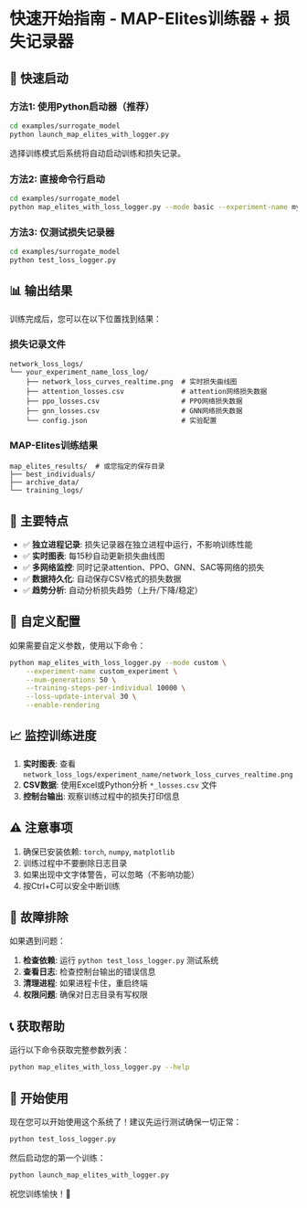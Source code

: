 # 快速开始指南 - MAP-Elites训练器 + 损失记录器

## 🚀 快速启动

### 方法1: 使用Python启动器（推荐）

```bash
cd examples/surrogate_model
python launch_map_elites_with_logger.py
```

选择训练模式后系统将自动启动训练和损失记录。

### 方法2: 直接命令行启动

```bash
cd examples/surrogate_model
python map_elites_with_loss_logger.py --mode basic --experiment-name my_test
```

### 方法3: 仅测试损失记录器

```bash
cd examples/surrogate_model
python test_loss_logger.py
```

## 📊 输出结果

训练完成后，您可以在以下位置找到结果：

### 损失记录文件
```
network_loss_logs/
└── your_experiment_name_loss_log/
    ├── network_loss_curves_realtime.png  # 实时损失曲线图
    ├── attention_losses.csv              # attention网络损失数据
    ├── ppo_losses.csv                    # PPO网络损失数据
    ├── gnn_losses.csv                    # GNN网络损失数据
    └── config.json                       # 实验配置
```

### MAP-Elites训练结果
```
map_elites_results/  # 或您指定的保存目录
├── best_individuals/
├── archive_data/
└── training_logs/
```

## 🎯 主要特点

- ✅ **独立进程记录**: 损失记录器在独立进程中运行，不影响训练性能
- ✅ **实时图表**: 每15秒自动更新损失曲线图
- ✅ **多网络监控**: 同时记录attention、PPO、GNN、SAC等网络的损失
- ✅ **数据持久化**: 自动保存CSV格式的损失数据
- ✅ **趋势分析**: 自动分析损失趋势（上升/下降/稳定）

## 🔧 自定义配置

如果需要自定义参数，使用以下命令：

```bash
python map_elites_with_loss_logger.py --mode custom \
    --experiment-name custom_experiment \
    --num-generations 50 \
    --training-steps-per-individual 10000 \
    --loss-update-interval 30 \
    --enable-rendering
```

## 📈 监控训练进度

1. **实时图表**: 查看 `network_loss_logs/experiment_name/network_loss_curves_realtime.png`
2. **CSV数据**: 使用Excel或Python分析 `*_losses.csv` 文件
3. **控制台输出**: 观察训练过程中的损失打印信息

## ⚠️ 注意事项

1. 确保已安装依赖: `torch`, `numpy`, `matplotlib`
2. 训练过程中不要删除日志目录
3. 如果出现中文字体警告，可以忽略（不影响功能）
4. 按Ctrl+C可以安全中断训练

## 🐛 故障排除

如果遇到问题：

1. **检查依赖**: 运行 `python test_loss_logger.py` 测试系统
2. **查看日志**: 检查控制台输出的错误信息
3. **清理进程**: 如果进程卡住，重启终端
4. **权限问题**: 确保对日志目录有写权限

## 📞 获取帮助

运行以下命令获取完整参数列表：

```bash
python map_elites_with_loss_logger.py --help
```

## 🎉 开始使用

现在您可以开始使用这个系统了！建议先运行测试确保一切正常：

```bash
python test_loss_logger.py
```

然后启动您的第一个训练：

```bash
python launch_map_elites_with_logger.py
```

祝您训练愉快！🚀


